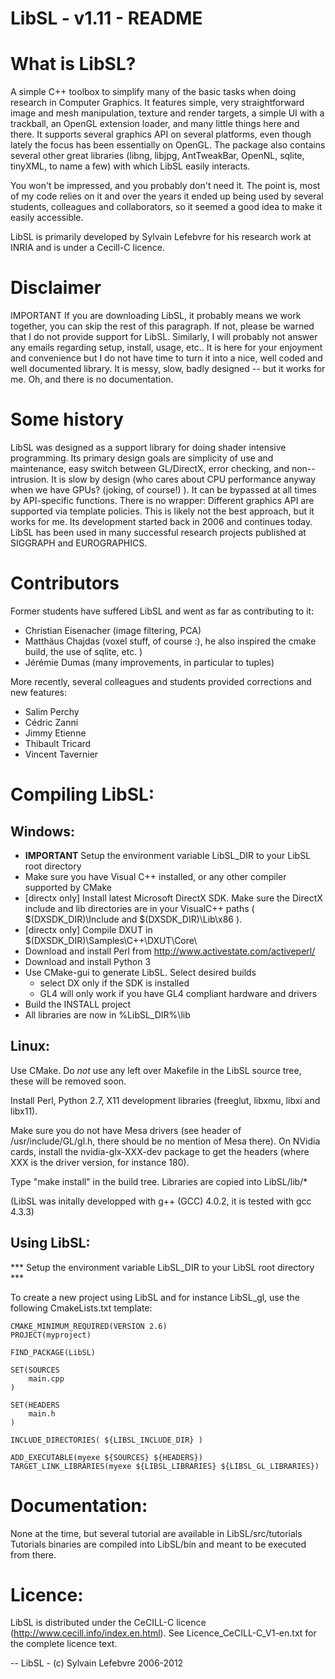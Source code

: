 # LibSL - v1.11 - README

# What is LibSL?
 
A simple C++ toolbox to simplify many of the basic tasks when doing research in Computer Graphics. It features simple, very straightforward image and mesh manipulation, texture and render targets, a simple UI with a trackball, an OpenGL extension loader, and many little things here and there. It supports several graphics API on several platforms, even though lately the focus has been essentially on OpenGL. The package also contains several other great libraries (libng, libjpg, AntTweakBar, OpenNL, sqlite, tinyXML, to name a few) with which LibSL easily interacts.

You won't be impressed, and you probably don't need it. The point is, most of my code relies on it and over the years it ended up being used by several students, colleagues and collaborators, so it seemed a good idea to make it easily accessible.

LibSL is primarily developed by Sylvain Lefebvre for his research work at INRIA and is under a Cecill-C licence.

# Disclaimer

IMPORTANT If you are downloading LibSL, it probably means we work together, you can skip the rest of this paragraph. If not, please be warned that I do not provide support for LibSL. Similarly, I will probably not answer any emails regarding setup, install, usage, etc.. It is here for your enjoyment and convenience but I do not have time to turn it into a nice, well coded and well documented library. It is messy, slow, badly designed -- but it works for me. Oh, and there is no documentation.

# Some history
 
LibSL was designed as a support library for doing shader intensive programming. Its primary design goals are simplicity of use and maintenance, easy switch between GL/DirectX, error checking, and non--intrusion. It is slow by design (who cares about CPU performance anyway when we have GPUs? (joking, of course!) ). It can be bypassed at all times by API-specific functions. There is no wrapper: Different graphics API are supported via template policies. This is likely not the best approach, but it works for me. Its development started back in 2006 and continues today. LibSL has been used in many successful research projects published at SIGGRAPH and EUROGRAPHICS.

# Contributors
 
Former students have suffered LibSL and went as far as contributing to it:

* Christian Eisenacher (image filtering, PCA)
* Matthäus Chajdas (voxel stuff, of course :), he also inspired the cmake build, the use of sqlite, etc. ) 
* Jérémie Dumas (many improvements, in particular to tuples)

More recently, several colleagues and students provided corrections and new features:
* Salim Perchy
* Cédric Zanni
* Jimmy Etienne
* Thibault Tricard
* Vincent Tavernier

# Compiling LibSL:

## Windows:

- **IMPORTANT** Setup the environment variable LibSL_DIR to your LibSL root directory
- Make sure you have Visual C++ installed, or any other compiler supported by CMake
- [directx only] Install latest Microsoft DirectX SDK. Make sure the DirectX include and lib
  directories are in your VisualC++ paths ( $(DXSDK_DIR)\Include and $(DXSDK_DIR)\Lib\x86 ).
- [directx only] Compile DXUT in $(DXSDK_DIR)\Samples\C++\DXUT\Core\
- Download and install Perl from http://www.activestate.com/activeperl/
- Download and install Python 3
- Use CMake-gui to generate LibSL. Select desired builds
	- select DX only if the SDK is installed
	- GL4 will only work if you have GL4 compliant hardware and drivers
- Build the INSTALL project
- All libraries are now in %LibSL_DIR%\lib

## Linux:

Use CMake. Do *not* use any left over Makefile in the LibSL source tree, these will be removed soon.

Install Perl, Python 2.7, X11 development libraries (freeglut, libxmu, libxi and libx11).

Make sure you do not have Mesa drivers (see header of /usr/include/GL/gl.h, there should be no mention
of Mesa there). On NVidia cards, install the nvidia-glx-XXX-dev package to get the headers (where XXX
is the driver version, for instance 180).

Type "make install" in the build tree. Libraries are copied into LibSL/lib/*

(LibSL was initally developped with g++ (GCC) 4.0.2, it is tested with gcc 4.3.3)

## Using LibSL:

*** Setup the environment variable LibSL_DIR to your LibSL root directory ***

To create a new project using LibSL and for instance LibSL_gl, use the following CmakeLists.txt template:

	CMAKE_MINIMUM_REQUIRED(VERSION 2.6)
	PROJECT(myproject)

	FIND_PACKAGE(LibSL)

	SET(SOURCES
		main.cpp
	)

	SET(HEADERS
		main.h
	)

	INCLUDE_DIRECTORIES( ${LIBSL_INCLUDE_DIR} )

	ADD_EXECUTABLE(myexe ${SOURCES} ${HEADERS})
	TARGET_LINK_LIBRARIES(myexe ${LIBSL_LIBRARIES} ${LIBSL_GL_LIBRARIES})

# Documentation:

None at the time, but several tutorial are available in LibSL/src/tutorials
Tutorials binaries are compiled into LibSL/bin and meant to be executed
from there.

# Licence:

LibSL is distributed under the CeCILL-C licence (http://www.cecill.info/index.en.html).
See Licence_CeCILL-C_V1-en.txt for the complete licence text.

--
LibSL - (c) Sylvain Lefebvre 2006-2012
